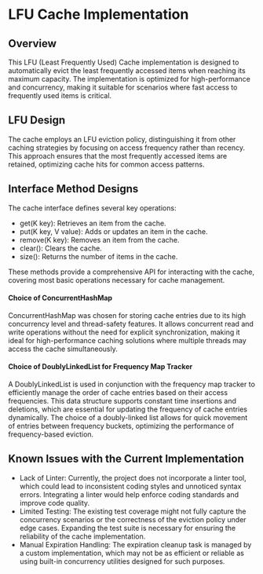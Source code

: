 # LFU Cache Implementation
## Overview
This LFU (Least Frequently Used) Cache implementation is designed to automatically evict the least frequently accessed items when reaching its maximum capacity. The implementation is optimized for high-performance and concurrency, making it suitable for scenarios where fast access to frequently used items is critical.

## LFU Design
The cache employs an LFU eviction policy, distinguishing it from other caching strategies by focusing on access frequency rather than recency. This approach ensures that the most frequently accessed items are retained, optimizing cache hits for common access patterns.

## Interface Method Designs
The cache interface defines several key operations:

- get(K key): Retrieves an item from the cache.
- put(K key, V value): Adds or updates an item in the cache.
- remove(K key): Removes an item from the cache.
- clear(): Clears the cache.
- size(): Returns the number of items in the cache.

These methods provide a comprehensive API for interacting with the cache, covering most basic operations necessary for cache management.

#### Choice of ConcurrentHashMap
ConcurrentHashMap was chosen for storing cache entries due to its high concurrency level and thread-safety features. It allows concurrent read and write operations without the need for explicit synchronization, making it ideal for high-performance caching solutions where multiple threads may access the cache simultaneously.

#### Choice of DoublyLinkedList for Frequency Map Tracker
A DoublyLinkedList is used in conjunction with the frequency map tracker to efficiently manage the order of cache entries based on their access frequencies. This data structure supports constant time insertions and deletions, which are essential for updating the frequency of cache entries dynamically. The choice of a doubly-linked list allows for quick movement of entries between frequency buckets, optimizing the performance of frequency-based eviction.

## Known Issues with the Current Implementation
- Lack of Linter: Currently, the project does not incorporate a linter tool, which could lead to inconsistent coding styles and unnoticed syntax errors. Integrating a linter would help enforce coding standards and improve code quality.
- Limited Testing: The existing test coverage might not fully capture the concurrency scenarios or the correctness of the eviction policy under edge cases. Expanding the test suite is necessary for ensuring the reliability of the cache implementation.
- Manual Expiration Handling: The expiration cleanup task is managed by a custom implementation, which may not be as efficient or reliable as using built-in concurrency utilities designed for such purposes.
